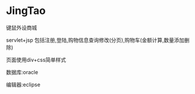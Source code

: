 # JingTao

键鼠外设商城

servlet+jsp
包括注册,登陆,购物信息查询修改(分页),购物车(金额计算,数量添加删除)

页面使用div+css简单样式

数据库:oracle

编辑器:eclipse
